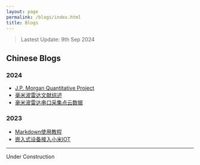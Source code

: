 ```yaml
---
layout: page
permalink: /blogs/index.html
title: Blogs
---
```


> Lastest Update: 9th Sep 2024

## Chinese Blogs

### 2024

- [J.P. Morgan Quantitative Project](https://honglinliao.com//blogs/206yingjian)<br>
- [毫米波雷达文献综述](https://jiachenghuang.com//blogs/mmWave)<br>
- [毫米波雷达串口采集点云数据](https://jiachenghuang.com//blogs/mmWaveGUI)<br>

### 2023

- [Markdown使用教程](https://jiachenghuang.com//blogs/Markdown)<br>
- [嵌入式设备接入小米IOT](https://iot.mi.com/fe-op)<br>

---

Under Construction

